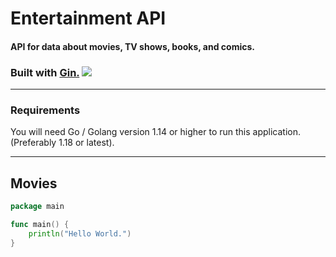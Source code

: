 # Entertainment API
#### API for data about movies, TV shows, books, and comics.

### Built with [Gin.](https://gin-gonic.com/)  ![](https://www.chetu.com/img/technology-logo/gin-gonic.png)
---
### Requirements
You will need Go / Golang version 1.14 or higher to run this application. (Preferably 1.18 or latest).
___
## Movies
```go
package main

func main() {
    println("Hello World.")
}
```